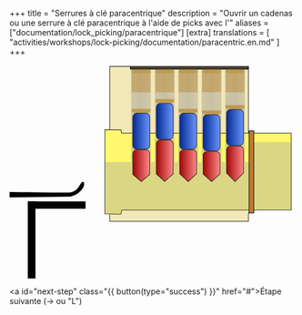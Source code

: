 +++
title = "Serrures à clé paracentrique"
description = "Ouvrir un cadenas ou une serrure à clé paracentrique à l'aide de picks avec l'"
aliases = ["documentation/lock_picking/paracentrique"]
[extra]
translations = [
    "activities/workshops/lock-picking/documentation/paracentric.en.md"
]
+++

<svg version="1.1" style="max-height:80vh;" viewBox="800 0 670 500" xmlns="http://www.w3.org/2000/svg">
  <defs>
    <linearGradient id="gutter">
      <stop stop-color="#999492" offset="0"/>
      <stop stop-color="#818181" stop-opacity=".96" offset=".5"/>
      <stop stop-color="#999492" stop-opacity=".92" offset="1"/>
    </linearGradient>
    <linearGradient id="active-pin">
      <stop stop-color="#a00000" offset="0"/>
      <stop stop-color="#ff8d8d" offset="1"/>
    </linearGradient>
    <linearGradient id="passive-pin">
      <stop stop-color="#002891" offset="0"/>
      <stop stop-color="#6e96ff" offset="1"/>
    </linearGradient>
    <linearGradient id="greyish-blue">
      <stop stop-color="#2f4366" offset="0"/>
      <stop stop-color="#9399c7" offset="1"/>
    </linearGradient>
    <linearGradient id="bluepin1" x1="1086.8" x2="1129.1" y1="155.77" y2="155.77" gradientUnits="userSpaceOnUse" href="#passive-pin"/>
    <linearGradient id="bluepin2" x1="1142.3" x2="1183.2" y1="132.91" y2="132.91" gradientUnits="userSpaceOnUse" href="#passive-pin"/>
    <linearGradient id="bluepin3" x1="1196.5" x2="1238.6" y1="155.71" y2="155.71" gradientUnits="userSpaceOnUse" href="#passive-pin"/>
    <linearGradient id="bluepin4" x1="1251.3" x2="1293.5" y1="159.53" y2="159.53" gradientUnits="userSpaceOnUse" href="#passive-pin"/>
    <linearGradient id="bluepin5" x1="1306.1" x2="1348.3" y1="147" y2="147" gradientUnits="userSpaceOnUse" href="#passive-pin"/>
    <linearGradient id="redpin1" x1="1086.8" x2="1129.1" y1="236.57" y2="236.57" gradientUnits="userSpaceOnUse" href="#active-pin"/>
    <linearGradient id="redpin2" x1="1141.7" x2="1183.9" y1="225.18" y2="225.18" gradientUnits="userSpaceOnUse" href="#active-pin"/>
    <linearGradient id="redpin3" x1="1196.5" x2="1238.7" y1="236.55" y2="236.55" gradientUnits="userSpaceOnUse" href="#active-pin"/>
    <linearGradient id="redpin4" x1="1251.3" x2="1293.5" y1="238.47" y2="238.47" gradientUnits="userSpaceOnUse" href="#active-pin"/>
    <linearGradient id="redpin5" x1="1306.1" x2="1348.3" y1="232.16" y2="232.16" gradientUnits="userSpaceOnUse" href="#active-pin"/>
    <linearGradient id="gutter1" x1="1084.3" x2="1130.8" y1="114.92" y2="114.92" gradientUnits="userSpaceOnUse" href="#gutter"/>
    <linearGradient id="gutter2" x1="1139.7" x2="1185.8" y1="114.92" y2="114.92" gradientUnits="userSpaceOnUse" href="#gutter"/>
    <linearGradient id="gutter3" x1="1194.5" x2="1240.7" y1="114.92" y2="114.92" gradientUnits="userSpaceOnUse" href="#gutter"/>
    <linearGradient id="gutter4" x1="1249.3" x2="1295.5" y1="114.92" y2="114.92" gradientUnits="userSpaceOnUse" href="#gutter"/>
    <linearGradient id="gutter5" x1="1304.1" x2="1350.2" y1="114.92" y2="114.92" gradientUnits="userSpaceOnUse" href="#gutter"/>
    <linearGradient id="pickhandle1" x1="18.041" x2="442.06" y1="201" y2="361" gradientUnits="userSpaceOnUse" href="#greyish-blue"/>
  </defs>
  <g id="outside-lock">
    <path d="m1034.3 4.468h48.192v6.083h276.11v148.45l21.338 17.699v148.45l-21.338 21.696v19.412h-324.3z" fill="#f3e8b8" stroke="#272727" stroke-width="1.3764"/>
    <path id="cylinder" d="m1022.9 152.14v196.89l37.685 0.57301c0.69853-3.2247 1.2647-6.4722 1.8857-9.7101h396.06v-179.76h-396.66c-0.43102-2.4728-0.82965-4.9425-1.2919-7.418z" fill="#fff76e" stroke="#272727" stroke-width="1.376"/>
    <g stroke-width="5.3344">
      <rect x="1304.1" y="11.759" width="46.148" height="216.23" fill="url(#gutter5)" opacity=".4"/>
      <rect x="1249.3" y="11.759" width="46.148" height="216.26" fill="url(#gutter4)" opacity=".4"/>
      <rect x="1194.5" y="11.759" width="46.148" height="216.29" fill="url(#gutter3)" opacity=".4"/>
      <rect x="1139.7" y="11.759" width="46.148" height="216.31" fill="url(#gutter2)" opacity=".4"/>
      <rect x="1084.3" y="11.759" width="46.148" height="216.34" fill="url(#gutter1)" opacity=".4"/>
      <path d="m1023.4 348.37 36.578 0.56748c0.69854-3.2247 1.2303-6.4479 1.8514-9.6858l395.95-0.0387v-158.12l-87.634 0.34397 0.5767 46.537-347.2 0.16802z" fill="#a2a2a2" opacity=".4"/>
    </g>
    <rect x="1082.5" y="4.468" width="276.11" height="6.0831" fill="#524736" stroke="#000" stroke-linecap="round" stroke-width="1.3764"/>
    <rect x="1360" y="154.96" width="11.137" height="191.98" fill="#bf7932" stroke="#000" stroke-linecap="round" stroke-width="1.376"/>
  </g>
  <g fill="none" stroke="#b77916">
    <path id="springbottom5" d="m1312.3 104.1 30.824-0.0319-32.503-0.38247 34.128-0.0267-35.424-0.38727 36.612-0.0213-37.569-0.39262 38.465-0.016-39.261-0.39795 40.032-0.011-40.614-0.40274 41.177-6e-3 -41.817-0.40808 42.338-1e-4 -42.858-0.41341 43.233 5e-3 -43.68-0.41821 43.972 0.011-44.238-0.42354 44.238 0.016-44.284-0.42888 44.284-0.016-44.284-0.3958 44.284-0.0534-44.284-0.36273 44.284-0.0837-44.284-0.32967 44.284-0.11686-44.284-0.29659 44.284-0.1499-44.284-0.26351 44.284-0.18244-44.284-0.23098 44.284-0.2155-44.284-0.19791 44.284-0.24858-44.284-0.16483 44.284-0.28165-44.284-0.13172 44.284-0.31472-44.284-0.0987 44.284-0.3478-44.284-0.0657 44.284-0.38087-44.284-0.0319" stroke-width=".16648px"/>
    <path id="spring5" d="m1349.2 20.613-44.207 0.74696 44.207 0.29678-44.207 0.73845 44.207 0.3053-44.207 0.72993 44.207 0.31381-44.207 0.72142 44.207 0.32232-44.207 0.71291 44.207 0.33084-44.207 0.70439 44.207 0.33935-44.207 0.69588 44.207 0.34786-44.207 0.68737 44.207 0.35637-44.207 0.67886 44.207 0.36489-44.207 0.67034 44.207 0.3734-44.207 0.66183 44.207 0.38191-44.207 0.65332 44.207 0.39043-44.207 0.6448 44.207 0.39894-44.207 0.63629 44.207 0.40745-44.207 0.62778 44.207 0.41596-44.207 0.61926 44.207 0.42448-44.207 0.61075 44.207 0.43299-44.207 0.60224 44.207 0.4415-44.207 0.59372 44.207 0.45002-44.207 0.58521 44.207 0.45853-44.207 0.5767 44.207 0.46704-44.207 0.56818 44.207 0.47556-44.207 0.55967 44.207 0.48407-44.207 0.55116 44.207 0.49258-44.207 0.54265 44.207 0.5011-44.207 0.53413 44.207 0.50961-44.207 0.52562 44.207 0.51812-44.207 0.51711 44.207 0.52664-44.207 0.50859 44.207 0.53515-44.207 0.50008 44.207 0.54366-44.207 0.49157 44.207 0.55218-44.207 0.48305 44.207 0.56069-44.207 0.47454 44.207 0.5692-44.207 0.46603 44.207 0.57771-44.207 0.45752 44.207 0.58623-44.207 0.449 44.207 0.59474-44.207 0.44049 44.207 0.60325-44.207 0.43198 44.207 0.61177-44.207 0.42346 44.207 0.62028-44.207 0.41495 44.207 0.62879-44.207 0.40644 44.207 0.63731-44.207 0.39792 44.207 0.64582-44.207 0.38941" stroke-width=".22372px"/>
    <path id="springtop5" d="m1312.3 11.322 30.824 0.03207-32.503 0.38247 34.128 0.0267-35.424 0.38727 36.612 0.02134-37.569 0.3926 38.465 0.01597-39.261 0.39794 40.032 0.01101-40.614 0.40274 41.177 0.0055-41.817 0.40807 42.338 1.1e-4 -42.858 0.41341 43.233-0.0055-43.68 0.41822 43.972-0.01101-44.238 0.42354 44.238-0.01597-44.284 0.42888 44.284 0.01597-44.284 0.39581 44.284 0.04804-44.284 0.36273 44.284 0.08369-44.284 0.32966 44.284 0.11686-44.284 0.29659 44.284 0.14989-44.284 0.26352 44.284 0.18243-44.284 0.23098 44.284 0.21551-44.284 0.1979 44.284 0.24858-44.284 0.16483 44.284 0.28166-44.284 0.13172 44.284 0.31472-44.284 0.09869 44.284 0.3478-44.284 0.06566 44.284 0.38087-44.284 0.03207" stroke-width=".16648px"/>
    <path id="springbottom4" d="m1257.5 116.63 30.824-0.0321-32.503-0.38246 34.128-0.0267-35.424-0.38727 36.612-0.0213-37.569-0.39261 38.465-0.016-39.261-0.39794 40.032-0.011-40.614-0.40274 41.177-6e-3 -41.817-0.40807 42.338-1.1e-4 -42.858-0.41341 43.233 6e-3 -43.68-0.41821 43.972 0.011-44.238-0.42355 44.238 0.016-44.284-0.42888 44.284-0.016-44.284-0.39581 44.284-0.0533-44.284-0.36275 44.284-0.0837-44.284-0.32967 44.284-0.11686-44.284-0.29659 44.284-0.14989-44.284-0.26352 44.284-0.18297-44.284-0.23098 44.284-0.2155-44.284-0.19791 44.284-0.24857-44.284-0.16485 44.284-0.28164-44.284-0.13173 44.284-0.31472-44.284-0.0987 44.284-0.3478-44.284-0.0656 44.284-0.38086-44.284-0.0321" stroke-width=".16648px"/>
    <path id="spring4" d="m1294.5 20.613-44.207 0.74696 44.207 0.28854-44.207 0.74692 44.207 0.28858-44.207 0.74687 44.207 0.28863-44.207 0.74683 44.207 0.28867-44.207 0.74678 44.207 0.28872-44.207 0.74674 44.207 0.28876-44.207 0.7467 44.207 0.2888-44.207 0.74665 44.207 0.28885-44.207 0.74661 44.207 0.28889-44.207 0.74656 44.207 0.28894-44.207 0.74652 44.207 0.28898-44.207 0.74648 44.207 0.28902-44.207 0.74643 44.207 0.28907-44.207 0.74639 44.207 0.28911-44.207 0.74634 44.207 0.28916-44.207 0.7463 44.207 0.2892-44.207 0.74626 44.207 0.28924-44.207 0.74621 44.207 0.28929-44.207 0.74617 44.207 0.28933-44.207 0.74612 44.207 0.28938-44.207 0.74608 44.207 0.28942-44.207 0.74604 44.207 0.28946-44.207 0.74599 44.207 0.28951-44.207 0.74595 44.207 0.28955-44.207 0.74591 44.207 0.2896-44.207 0.74586 44.207 0.28964-44.207 0.74582 44.207 0.28968-44.207 0.74577 44.207 0.28973-44.207 0.74573 44.207 0.28977-44.207 0.74569 44.207 0.28982-44.207 0.74564 44.207 0.28986-44.207 0.7456 44.207 0.2899-44.207 0.74555 44.207 0.28995-44.207 0.74551 44.207 0.28999-44.207 0.74547 44.207 0.29004-44.207 0.74542 44.207 0.29008-44.207 0.74538 44.207 0.29012-44.207 0.74534 44.207 0.29017-44.207 0.74529 44.207 0.29021-44.207 0.74525 44.207 0.29026-44.207 0.74521 44.207 0.29029-44.207 0.74516 44.207 0.29034-44.207 0.74512" stroke-width=".22372px"/>
    <path id="springtop4" d="m1257.5 11.322 30.824 0.03207-32.503 0.38247 34.128 0.0267-35.424 0.38727 36.612 0.02134-37.569 0.3926 38.465 0.01597-39.261 0.39794 40.032 0.01101-40.614 0.40274 41.177 0.0055-41.817 0.40807 42.338 1.1e-4 -42.858 0.41341 43.233-0.0055-43.68 0.41822 43.972-0.01101-44.238 0.42354 44.238-0.01597-44.284 0.42888 44.284 0.01597-44.284 0.39581 44.284 0.04804-44.284 0.36273 44.284 0.08369-44.284 0.32966 44.284 0.11686-44.284 0.29659 44.284 0.14989-44.284 0.26352 44.284 0.18243-44.284 0.23098 44.284 0.21551-44.284 0.1979 44.284 0.24858-44.284 0.16483 44.284 0.28166-44.284 0.13172 44.284 0.31472-44.284 0.09869 44.284 0.3478-44.284 0.06566 44.284 0.38087-44.284 0.03207" stroke-width=".16648px"/>
    <path id="springbottom3" d="m1202.6 112.84 30.824-0.0319-32.503-0.38195 34.128-0.0267-35.424-0.38728 36.612-0.0213-37.569-0.3926 38.465-0.016-39.261-0.39794 40.032-0.011-40.614-0.40275 41.177-5e-3 -41.817-0.40807 42.338-1.1e-4 -42.858-0.41342 43.233 6e-3 -43.68-0.4182 43.972 0.011-44.238-0.42356 44.238 0.016-44.284-0.42888 44.284-0.016-44.284-0.39581 44.284-0.0533-44.284-0.36273 44.284-0.0837-44.284-0.32966 44.284-0.11686-44.284-0.29658 44.284-0.14991-44.284-0.2635 44.284-0.18297-44.284-0.23098 44.284-0.21551-44.284-0.1979 44.284-0.24859-44.284-0.16483 44.284-0.28166-44.284-0.13172 44.284-0.31474-44.284-0.0987 44.284-0.34779-44.284-0.0657 44.284-0.38087-44.284-0.0321" stroke-width=".16648px"/>
    <path id="spring3" d="m1239.7 20.613-44.207 0.74696 44.207 0.29686-44.207 0.73845 44.207 0.30537-44.207 0.72993 44.207 0.31388-44.207 0.72142 44.207 0.3224-44.207 0.71291 44.207 0.33091-44.207 0.70439 44.207 0.33942-44.207 0.69588 44.207 0.34794-44.207 0.68737 44.207 0.35645-44.207 0.67886 44.207 0.36496-44.207 0.67034 44.207 0.37348-44.207 0.66183 44.207 0.38199-44.207 0.65332 44.207 0.3905-44.207 0.6448 44.207 0.39902-44.207 0.63629 44.207 0.40753-44.207 0.62778 44.207 0.41604-44.207 0.61926 44.207 0.42456-44.207 0.61075 44.207 0.43307-44.207 0.60224 44.207 0.44158-44.207 0.59372 44.207 0.45009-44.207 0.58521 44.207 0.45861-44.207 0.5767 44.207 0.46712-44.207 0.56818 44.207 0.47563-44.207 0.55967 44.207 0.48415-44.207 0.55116 44.207 0.49266-44.207 0.54265 44.207 0.50117-44.207 0.53413 44.207 0.50969-44.207 0.52562 44.207 0.5182-44.207 0.51711 44.207 0.52671-44.207 0.50859 44.207 0.53522-44.207 0.50008 44.207 0.54374-44.207 0.49157 44.207 0.55225-44.207 0.48305 44.207 0.56076-44.207 0.47454 44.207 0.56928-44.207 0.46603 44.207 0.57779-44.207 0.45752 44.207 0.5863-44.207 0.449 44.207 0.59482-44.207 0.44049 44.207 0.60333-44.207 0.43198 44.207 0.61184-44.207 0.42346 44.207 0.62036-44.207 0.41495 44.207 0.62887-44.207 0.40644 44.207 0.63738-44.207 0.39792 44.207 0.6459-44.207 0.38941" stroke-width=".22372px"/>
    <path id="springtop3" d="m1202.6 11.322 30.824 0.03207-32.503 0.38247 34.128 0.0267-35.424 0.38727 36.612 0.02134-37.569 0.3926 38.465 0.01597-39.261 0.39794 40.032 0.01101-40.614 0.40274 41.177 0.0055-41.817 0.40807 42.338 1.1e-4 -42.858 0.41341 43.233-0.0055-43.68 0.41822 43.972-0.01101-44.238 0.42354 44.238-0.01597-44.284 0.42888 44.284 0.01597-44.284 0.39581 44.284 0.04804-44.284 0.36273 44.284 0.08369-44.284 0.32966 44.284 0.11686-44.284 0.29659 44.284 0.14989-44.284 0.26352 44.284 0.18243-44.284 0.23098 44.284 0.21551-44.284 0.1979 44.284 0.24858-44.284 0.16483 44.284 0.28166-44.284 0.13172 44.284 0.31472-44.284 0.09869 44.284 0.3478-44.284 0.06566 44.284 0.38087-44.284 0.03207" stroke-width=".16648px"/>
    <path id="springbottom2" d="m1147.9 90.013 30.824-0.0321-32.503-0.38247 34.128-0.0267-35.424-0.38727 36.612-0.0213-37.569-0.3926 38.465-0.016-39.261-0.39794 40.032-0.011-40.614-0.40274 41.177-5e-3 -41.817-0.40807 42.338-1.1e-4 -42.858-0.41341 43.233 5e-3 -43.68-0.41822 43.972 0.011-44.237-0.42354 44.237 0.016-44.284-0.42888 44.284-0.016-44.284-0.39581 44.284-0.0534-44.284-0.36275 44.284-0.0837-44.284-0.32967 44.284-0.11686-44.284-0.29659 44.284-0.14989-44.284-0.26352 44.284-0.18297-44.284-0.23097 44.284-0.21551-44.284-0.1979 44.284-0.24858-44.284-0.16483 44.284-0.28166-44.284-0.13172 44.284-0.31474-44.284-0.0987 44.284-0.34781-44.284-0.0657 44.284-0.38087-44.284-0.0321" stroke-width=".16648px"/>
    <path id="spring2" d="m1184.9 20.613-44.207 0.74696 44.207 0.29798-44.207 0.73845 44.207 0.3065-44.207 0.72993 44.207 0.31501-44.207 0.72142 44.207 0.32352-44.207 0.71291 44.207 0.33204-44.207 0.70439 44.207 0.34055-44.207 0.69588 44.207 0.34906-44.207 0.68737 44.207 0.35758-44.207 0.67886 44.207 0.36609-44.207 0.67034 44.207 0.3746-44.207 0.66183 44.207 0.38312-44.207 0.65332 44.207 0.39163-44.207 0.6448 44.207 0.40014-44.207 0.63629 44.207 0.40866-44.207 0.62778 44.207 0.41717-44.207 0.61926 44.207 0.42568-44.207 0.61075 44.207 0.43419-44.207 0.60224 44.207 0.44271-44.207 0.59372 44.207 0.45122-44.207 0.58521 44.207 0.45973-44.207 0.5767 44.207 0.46825-44.207 0.56818 44.207 0.47676-44.207 0.55967 44.207 0.48527-44.207 0.55116 44.207 0.49379-44.207 0.54265 44.207 0.5023-44.207 0.53413 44.207 0.51081-44.207 0.52562 44.207 0.51933-44.207 0.51711 44.207 0.52784-44.207 0.50859 44.207 0.53635-44.207 0.50008 44.207 0.54486-44.207 0.49157 44.207 0.55338-44.207 0.48305 44.207 0.56189-44.207 0.47454 44.207 0.5704-44.207 0.46603 44.207 0.57892-44.207 0.45751 44.207 0.58743-44.207 0.449 44.207 0.59594-44.207 0.44049 44.207 0.60446-44.207 0.43198 44.207 0.61297-44.207 0.42346 44.207 0.62148-44.207 0.41495 44.207 0.63-44.207 0.40644 44.207 0.63851-44.207 0.39792 44.207 0.64702-44.207 0.38941" stroke-width=".22372px"/>
    <path id="springtop2" d="m1147.9 11.322 30.824 0.03207-32.503 0.38247 34.128 0.0267-35.424 0.38727 36.612 0.02134-37.569 0.3926 38.465 0.01597-39.261 0.39794 40.032 0.01101-40.614 0.40274 41.177 0.0055-41.817 0.40807 42.338 1.1e-4 -42.858 0.41341 43.233-0.0055-43.68 0.41822 43.972-0.01101-44.237 0.42354 44.237-0.01597-44.284 0.42888 44.284 0.01597-44.284 0.39581 44.284 0.04804-44.284 0.36273 44.284 0.08369-44.284 0.32966 44.284 0.11686-44.284 0.29659 44.284 0.14989-44.284 0.26352 44.284 0.18243-44.284 0.23098 44.284 0.21551-44.284 0.1979 44.284 0.24858-44.284 0.16483 44.284 0.28166-44.284 0.13172 44.284 0.31472-44.284 0.09869 44.284 0.3478-44.284 0.06566 44.284 0.38087-44.284 0.03207" stroke-width=".16648px"/>
    <path id="springbottom1" d="m1092.5 112.88 30.824-0.0319-32.503-0.38193 34.128-0.0267-35.424-0.38727 36.612-0.0213-37.569-0.39262 38.465-0.016-39.261-0.39795 40.032-0.011-40.614-0.40275 41.177-6e-3 -41.817-0.40809 42.338-9e-5 -42.858-0.41342 43.233 6e-3 -43.68-0.41822 43.972 0.011-44.237-0.42355 44.237 0.016-44.284-0.42888 44.284-0.016-44.284-0.39581 44.284-0.0534-44.284-0.36274 44.284-0.0838-44.284-0.32966 44.284-0.11686-44.284-0.29659 44.284-0.14989-44.284-0.26406 44.284-0.18243-44.284-0.23098 44.284-0.21551-44.284-0.1979 44.284-0.24859-44.284-0.16483 44.284-0.28164-44.284-0.13173 44.284-0.31472-44.284-0.0987 44.284-0.3478-44.284-0.0657 44.284-0.38087-44.284-0.0319" stroke-width=".16648px"/>
    <path id="spring1" d="m1129.5 20.613-44.207 0.74696 44.207 0.29671-44.207 0.73845 44.207 0.30522-44.207 0.72993 44.207 0.31373-44.207 0.72142 44.207 0.32225-44.207 0.71291 44.207 0.33076-44.207 0.70439 44.207 0.33927-44.207 0.69588 44.207 0.34779-44.207 0.68737 44.207 0.3563-44.207 0.67886 44.207 0.36481-44.207 0.67034 44.207 0.37333-44.207 0.66183 44.207 0.38184-44.207 0.65332 44.207 0.39035-44.207 0.6448 44.207 0.39886-44.207 0.63629 44.207 0.40738-44.207 0.62778 44.207 0.41589-44.207 0.61926 44.207 0.4244-44.207 0.61075 44.207 0.43292-44.207 0.60224 44.207 0.44143-44.207 0.59372 44.207 0.44994-44.207 0.58521 44.207 0.45846-44.207 0.5767 44.207 0.46697-44.207 0.56818 44.207 0.47548-44.207 0.55967 44.207 0.484-44.207 0.55116 44.207 0.49251-44.207 0.54264 44.207 0.50102-44.207 0.53413 44.207 0.50953-44.207 0.52562 44.207 0.51805-44.207 0.51711 44.207 0.52656-44.207 0.50859 44.207 0.53507-44.207 0.50008 44.207 0.54359-44.207 0.49157 44.207 0.5521-44.207 0.48305 44.207 0.56061-44.207 0.47454 44.207 0.56913-44.207 0.46603 44.207 0.57764-44.207 0.45752 44.207 0.58615-44.207 0.449 44.207 0.59467-44.207 0.44049 44.207 0.60318-44.207 0.43198 44.207 0.61169-44.207 0.42346 44.207 0.6202-44.207 0.41495 44.207 0.62872-44.207 0.40644 44.207 0.63723-44.207 0.39792 44.207 0.64574-44.207 0.38941" stroke-width=".22372px"/>
    <path id="springtop1" d="m1092.5 11.322 30.824 0.03207-32.503 0.38247 34.128 0.0267-35.424 0.38727 36.612 0.02134-37.569 0.3926 38.465 0.01597-39.261 0.39794 40.032 0.01101-40.614 0.40274 41.177 0.0055-41.817 0.40807 42.338 1.1e-4 -42.858 0.41341 43.233-0.0055-43.68 0.41822 43.972-0.01101-44.237 0.42354 44.237-0.01597-44.284 0.42888 44.284 0.01597-44.284 0.39581 44.284 0.04804-44.284 0.36273 44.284 0.08369-44.284 0.32966 44.284 0.11686-44.284 0.29659 44.284 0.14989-44.284 0.26352 44.284 0.18243-44.284 0.23098 44.284 0.21551-44.284 0.1979 44.284 0.24858-44.284 0.16483 44.284 0.28166-44.284 0.13172 44.284 0.31472-44.284 0.09869 44.284 0.3478-44.284 0.06566 44.284 0.38087-44.284 0.03207" stroke-width=".16648px"/>
  </g>
  <path id="active5" d="m1316.7 190.37h20.983c5.14 0 9.278 4.138 9.278 9.278v53.973l-19.769 19.775-19.769-19.775v-53.973c0-5.14 4.138-9.278 9.2781-9.278z" fill="url(#redpin5)" stroke="#272727" stroke-width="1.3764"/>
  <ellipse cx="1327.2" cy="197.09" rx="18.388" ry=".0053344" opacity="0" stroke-width="5.3344"/>
  <rect id="passive5" x="1307.4" y="104.89" width="39.522" height="84.221" ry="9.5041" fill="url(#bluepin5)" stroke="#272727" stroke-width="1.3928"/>
  <path id="active4" d="m1261.9 202.99h20.983c5.14 0 9.278 4.138 9.278 9.278v43.677l-19.769 17.554-19.769-17.554v-43.677c0-5.14 4.138-9.278 9.278-9.278z" fill="url(#redpin4)" stroke="#272727" stroke-width="1.3764"/>
  <ellipse cx="1272.4" cy="209.71" rx="18.388" ry=".0053344" opacity="0" stroke-width="5.3344"/>
  <rect id="passive4" x="1252.6" y="117.42" width="39.522" height="84.221" ry="9.5041" fill="url(#bluepin4)" stroke="#272727" stroke-width="1.3928"/>
  <path id="active3" d="m1207.1 199.15h20.983c5.14 0 9.278 4.138 9.278 9.278v46.743l-19.769 18.323-19.769-18.323v-46.743c0-5.14 4.138-9.278 9.278-9.278z" fill="url(#redpin3)" stroke="#272727" stroke-width="1.3764"/>
  <ellipse cx="1217.6" cy="206.11" rx="18.388" ry=".0053344" opacity="0" stroke-width="5.3344"/>
  <rect id="passive3" x="1197.8" y="113.59" width="39.522" height="84.221" ry="9.5041" fill="url(#bluepin3)" stroke="#272727" stroke-width="1.3928"/>
  <path id="active2" d="m1152.3 176.4h20.983c5.14 0 9.278 4.138 9.278 9.278v69.779l-19.769 17.697-19.769-17.697v-69.779c0-5.14 4.138-9.278 9.278-9.278z" fill="url(#redpin2)" stroke="#272727" stroke-width="1.3764"/>
  <ellipse cx="1162.7" cy="182.88" rx="18.388" ry=".0053344" opacity="0" stroke-width="5.3344"/>
  <rect id="passive2" x="1143" y="90.793" width="39.522" height="84.221" ry="9.5041" fill="url(#bluepin2)" stroke="#272727" stroke-width="1.3928"/>
  <path id="active1" d="m1097.5 199.19h20.983c5.14 0 9.278 4.138 9.278 9.278v48.32l-19.769 16.747-19.769-16.747v-48.32c0-5.14 4.138-9.278 9.278-9.278z" fill="url(#redpin1)" stroke="#272727" stroke-width="1.3764"/>
  <ellipse cx="1108" cy="206.19" rx="18.388" ry=".0053344" opacity="0" stroke-width="5.3344"/>
  <rect id="passive1" x="1088.2" y="113.67" width="39.522" height="84.221" ry="9.5041" fill="url(#bluepin1)" stroke="#272727" stroke-width="1.3928"/>
  <g id="hook-pick">
    <path id="hook-pick-head" d="m896 299-251.58-3v16.175l291-3.3154c29.769-0.39231 45.6-30.14 36.696-35.14-8.9051 0-8.179 25.706-36.696 25.391z" fill="#010000" stroke-width="3.8755"/>
    <rect id="hook-pick-handle" x="5" y="285.5" width="641" height="35.241" ry="20" fill="url(#pickhandle1)" stroke="#272727" stroke-width="1.9377"/>
  </g>
  <g id="torsion-wrench" fill="#010000" stroke-width="3.8755">
    <rect id="torsion-wrench-head" x="842.6" y="319.77" width="135.02" height="17.133"/>
    <rect id="torsion-wrench-handle" x="842.6" y="319.77" width="17.937" height="425.13"/>
  </g>
  <g id="bind">
    <path d="m36 0c-3.5872 2.4233-8.1846 4.2187-10.678 0.29368-3.0267 4.12-8.4096 3.9462-11.303-0.10834-2.8122 5.809-7.6515 3.23-10.672 0.78977-0.35491 6.8413-0.38806 7.997-3.4121 10.646 3.6184 1.4949 3.6985 2.9251 4.5211 9.0196 3.6365-2.8671 7.4665-3.4645 10.105 1.4294 2.8023-2.9643 7.2674-3.3137 10.78 0.0791 2.9232-3.7354 7.7516-3.1176 10.542-0.12794 0.81089-6.1728 0.81032-8.0773 3.5175-11.18-3.8329-1.7359-2.9057-4.7503-3.4007-10.84zm-1.6671 3.6514c0.45493 3.031 1.6001 6.128 2.9676 7.5497-1.2949 1.1224-2.2055 4.8066-2.6777 6.8409-2.8704-2.3293-7.1531-1.6476-9.5628 1.2621-2.7883-3.1779-6.626-3.5681-9.7606-0.52336-2.7941-3.1961-7.0077-3.1062-9.8153-1.8601-0.62103-2.177-1.0541-3.9407-2.8662-5.7196 1.2819-0.92606 2.1202-4.2884 2.116-6.2768 2.6181 2.0122 7.8207 1.7983 9.9152-1.837 2.7848 3.7218 8.0646 2.5956 9.889 0.0826 2.6199 2.5488 7.2602 2.3183 9.7947 0.48142z" color="#000000" color-rendering="auto" dominant-baseline="auto" fill="#f59700" image-rendering="auto" shape-rendering="auto" solid-color="#000000" stroke="#000" stroke-linecap="round" stroke-width=".45256" style="font-feature-settings:normal;font-variant-alternates:normal;font-variant-caps:normal;font-variant-ligatures:normal;font-variant-numeric:normal;font-variant-position:normal;isolation:auto;mix-blend-mode:normal;shape-padding:0;text-decoration-color:#000000;text-decoration-line:none;text-decoration-style:solid;text-indent:0;text-orientation:mixed;text-transform:none;white-space:normal"/>
    <text x="983.10211" y="184.06306" fill="#ffa411" font-family="sans-serif" font-size="6px" letter-spacing="0px" stroke="#000000" stroke-width=".3" text-align="center" text-anchor="middle" word-spacing="0px" style="line-height:1.25" xml:space="preserve"><tspan x="20" y="12.5" fill="#ffa411" font-family="sans-serif" font-size="6px" font-weight="bold" stroke="#000000" stroke-width=".3">Accroche</tspan></text>
  </g>
</svg>

<a id="next-step" class="{{ button(type="success") }}" href="#">Étape suivante (→ ou "L")</a>

<script>
(() => {

    const animationStyle = document.createElement('style');
    document.head.appendChild(animationStyle);

    let addKeyFrames, removeKeyFrames;

    if (CSS && CSS.supports && CSS.supports('animation: name')){
      addKeyFrames = (name, frames) => {
        const pos = animationStyle.sheet.length;
        animationStyle.sheet.insertRule(
          "@keyframes " + name + "{" + frames + "}", pos);
      };
    } else {
      addKeyFrames = (name, frames) => {
        const str = name + "{" + frames + "}";
        const pos = animationStyle.sheet.length;
        animationStyle.sheet.insertRule("@-webkit-keyframes " + str, pos);
        animationStyle.sheet.insertRule("@keyframes " + str, pos+1);
      };
    }

    if (animationStyle.sheet.cssRules) {
      removeKeyFrames = (name) => {
        for (let i=0; i<animationStyle.sheet.cssRules.length; i++) {
          if (animationStyle.sheet.cssRules[i].type = CSSRule.KEYFRAMES_RULE &&
              animationStyle.sheet.cssRules[i].name === name) {
            animationStyle.sheet.deleteRule(i);
          }
        }
      };
    }

  addKeyFrames(
    'insertWrench',
    '0%{ transform: translateX(0) }' + 
    '100%{ transform: translateX(158px) }'
  );
  addKeyFrames(
    'turnWrench',
    '0%{ transform: translateX(0) skew(0deg, 0deg) }' + 
    '100%{ transform: translateX(-60px) skew(10deg, 0deg) }'
  );
  addKeyFrames(
    'turnWrenchMore',
    '0%{ transform: translateX(-60px) skew(10deg, 0deg) }' +
    '100%{ transform: translateX(-90px) skew(15deg, 0deg) }'
  );
  addKeyFrames(
    'smallLift',
    '0%{ transform: translateY(0) }' +
    '50%{ transform: translateY(-10px) }' +
    '100%{ transform: translateY(0) }'
  );
  addKeyFrames(
    'sideEffectLiftPinFourOnPinThree',
    '0%{ transform: translateY(0) }' +
    '50%{ transform: translateY(-13px) }' +
    '100%{ transform: translateY(0) }'
  );
  addKeyFrames(
    'sideEffectLiftPinFourOnPinTwo',
    '0%{ transform: translateY(0) }' +
    '50%{ transform: translateY(-5px) }' +
    '100%{ transform: translateY(0) }'
  );
  addKeyFrames(
    'sideEffectLiftPinThreeOnPinTwo',
    '0%{ transform: translateY(0) }' +
    '50%{ transform: translateY(-9px) }' +
    '100%{ transform: translateY(0) }'
  );
  addKeyFrames(
    'turnHookPick',
    '0%{ transform: translateX(191px) skew(0deg, 0deg) }' + 
    '100%{ transform: translateX(' + (191 - 30) + 'px) skew(7deg, 0deg) }'
  );
  addKeyFrames(
    'turnPin',
    '0%{ transform: translateX(0) skew(0deg, 0deg) }' + 
    '100%{ transform: translateX(-30px) skew(7deg, 0deg) }'
  );

  const pickLocations = [
    {name: 'Out', x: 952},
    {name: 'PinOne', x: 1088, height: 39},
    {name: 'PinTwo', x: 1143, height: 16},
    {name: 'PinThree', x: 1198, height: 39},
    {name: 'PinFour', x: 1253, height: 43},
    {name: 'PinFive', x: 1308, height: 30}
  ];
  pickLocations.forEach((from) => {
    pickLocations.forEach((to) => {
      if (from.name !== to.name) {
        addKeyFrames(
          'moveFrom' + from.name + 'To' + to.name,
          '0%{ transform: translate(' + (from.x - 952) + 'px, 0) }' +
          '100%{ transform: translate(' + (to.x - 952) + 'px, 0) }'
        );
        const from_x = from.name === 'Out' ? 0 : from.x;
        const to_x = to.name === 'Out' ? 0 : to.x;
        addKeyFrames(
          'moveBindFrom' + from.name + 'To' + to.name,
          '0%{ transform: translate(' + from_x + 'px, 148px); opacity: 1 }' +
          '50%{ transform: translate(' + from_x + 'px, 148px); opacity: 1 }' +
          '75%{ transform: translate(' + from_x + 'px, 148px); opacity: 0 }' +
          '76%{ transform: translate(' + to_x + 'px, 148px); opacity: 0 }' +
          '100%{ transform: translate(' + to_x + 'px, 148px); opacity: 1 }'
        );
      }
    });
    if (from.name !== 'Out') {
      addKeyFrames(
        'tryToPush' + from.name,
        '0%{ transform: translate(' + (from.x - 952) + 'px, 0) }' +
        '50%{ transform: translate(' + (from.x - 952) + 'px, -10px) }' +
        '100%{ transform: translate(' + (from.x - 952) + 'px, 0) }'
      );
      addKeyFrames(
        'bigPush' + from.name,
        '0%{ transform: translate(' + (from.x - 952) + 'px, 0) rotate(0deg) }' +
        '100%{ transform: translate(' + (from.x - 952 - 34) + 'px, ' + (-from.height + 150) + 'px) rotate(-9deg) }'
      );
      addKeyFrames(
        'bigRelease' + from.name,
        '0%{ transform: translate(' + (from.x - 952 - 34) + 'px, ' + (-from.height + 150) + 'px) rotate(-9deg) }' +
        '100%{ transform: translate(' + (from.x - 952) + 'px, 0) rotate(0deg) }'
      );
      addKeyFrames(
        'bigLift' + from.name,
        '0%{ transform: translate(0, 0) }' +
        '100%{ transform: translate(0, ' + (-from.height) + 'px) }'
      );
      addKeyFrames(
        'bigDrop' + from.name,
        '0%{ transform: translate(0, ' + (-from.height) + 'px) }' +
        '100%{ transform: translate(0, 0) }'
      );
    }
  });

  const springs = [
    {name: 'SpringOne', big: [1.88, -9.5], small: [1.65, -8]},
    {name: 'SpringTwo', big: [1.36, -5.5], small: [1.15, -2.7], tiny: [1.26, -4.1]},
    {name: 'SpringThree', big: [1.88, -9.5], small: [1.65, -8], tiny: [1.58, -7.5]},
    {name: 'SpringFour', big: [1.97, -10.2]},
    {name: 'SpringFive', big: [1.7, -8.8], small: [1.48, -6.5]}
  ];
  springs.forEach((spring) => {
    addKeyFrames(
      'bigLift' + spring.name,
      '0%{ transform: scale(1, ' + spring.big[0] + ') translateY(' + spring.big[1] + 'px) }' +
      '100%{ transform: scale(1, 1) translateY(0) }'
    );
    addKeyFrames(
      'bigDrop' + spring.name,
      '0%{ transform: scale(1, 1) translateY(0) }' +
      '100%{ transform: scale(1, ' + spring.big[0] + ') translateY(' + spring.big[1] + 'px) }'
    );
    ['small', 'tiny'].forEach((scale) => {
      if (spring[scale] !== undefined) {
        addKeyFrames(
          '' + scale + 'Lift' + spring.name,
          '0%{ transform: scale(1, ' + spring.big[0] + ') translateY(' + spring.big[1] + 'px) }' +
          '50%{ transform: scale(1, ' + spring[scale][0] + ') translateY(' + spring[scale][1] + 'px) }' +
          '100%{ transform: scale(1, ' + spring.big[0] + ') translateY(' + spring.big[1] + 'px) }'
        );
      }
    });
  });

/*
  removeKeyFrames('XXXXX');
*/

  let step = 0;

  const animateStep = () => {
    switch (step) {

      case 1:
        document.getElementById('torsion-wrench').style.animation = 'insertWrench 2s ease-out forwards';
        document.getElementById('torsion-wrench-handle').style.animation = 'turnWrench 2s ease-in-out 2s forwards';
        document.getElementById('bind').style.animation = 'moveBindFromOutToPinFour 3s ease-out forwards';
        break;

      case 2:
        document.getElementById('hook-pick').style.animation = 'moveFromOutToPinOne 3s forwards, tryToPushPinOne 1s 3s 2 forwards';
        document.getElementById('springbottom1').style.animation = 'smallLift 1s 3s 2 forwards';
        document.getElementById('passive1').style.animation = 'smallLift 1s 3s 2 forwards';
        document.getElementById('active1').style.animation = 'smallLift 1s 3s 2 forwards';
        document.getElementById('spring1').style.animation = 'smallLiftSpringOne 1s 3s 2 forwards';
        break;

      case 3:
        document.getElementById('spring1').style.animation = undefined;
        document.getElementById('active1').style.animation = undefined;
        document.getElementById('passive1').style.animation = undefined;
        document.getElementById('springbottom1').style.animation = undefined;
        document.getElementById('hook-pick').style.animation = 'moveFromPinOneToPinTwo 1s forwards, tryToPushPinTwo 1s 1s 2 forwards';
        document.getElementById('springbottom2').style.animation = 'smallLift 1s 1s 2 forwards';
        document.getElementById('passive2').style.animation = 'smallLift 1s 1s 2 forwards';
        document.getElementById('active2').style.animation = 'smallLift 1s 1s 2 forwards';
        document.getElementById('spring2').style.animation = 'smallLiftSpringTwo 1s 1s 2 forwards';
        break;

      case 4:
        document.getElementById('spring2').style.animation = undefined;
        document.getElementById('active2').style.animation = undefined;
        document.getElementById('passive2').style.animation = undefined;
        document.getElementById('springbottom2').style.animation = undefined;
        document.getElementById('hook-pick').style.animation = 'moveFromPinTwoToPinThree 1s forwards, tryToPushPinThree 1s 1s 2 forwards';
        document.getElementById('springbottom3').style.animation = 'smallLift 1s 1s 2 forwards';
        document.getElementById('passive3').style.animation = 'smallLift 1s 1s 2 forwards';
        document.getElementById('active3').style.animation = 'smallLift 1s 1s 2 forwards';
        document.getElementById('spring3').style.animation = 'smallLiftSpringThree 1s 1s 2 forwards';
        break;

      case 5:
        document.getElementById('spring3').style.animation = undefined;
        document.getElementById('active3').style.animation = undefined;
        document.getElementById('passive3').style.animation = undefined;
        document.getElementById('springbottom3').style.animation = undefined;
        document.getElementById('hook-pick').style.animation = 'moveFromPinThreeToPinFour 1s forwards, bigPushPinFour 3s 1s forwards, bigReleasePinFour 3s 4s forwards';
        document.getElementById('spring4').style.animation = 'bigLiftSpringFour 3s 1s forwards';
        document.getElementById('springbottom4').style.animation = 'bigLiftPinFour 3s 1s forwards';
        document.getElementById('passive4').style.animation = 'bigLiftPinFour 3s 1s forwards';
        document.getElementById('active4').style.animation = 'bigLiftPinFour 3s 1s forwards, bigDropPinFour 3s 4s forwards';
        document.getElementById('bind').style.animation = 'moveBindFromPinFourToPinThree 5s forwards';
        document.getElementById('springbottom3').style.animation = 'sideEffectLiftPinFourOnPinThree 3s 2.2s forwards';
        document.getElementById('passive3').style.animation = 'sideEffectLiftPinFourOnPinThree 3s 2.2s forwards';
        document.getElementById('active3').style.animation = 'sideEffectLiftPinFourOnPinThree 3s 2.2s forwards';
        document.getElementById('spring3').style.animation = 'tinyLiftSpringThree 3s 2.2s forwards';
        document.getElementById('springbottom2').style.animation = 'sideEffectLiftPinFourOnPinTwo 3s 2.2s forwards';
        document.getElementById('passive2').style.animation = 'sideEffectLiftPinFourOnPinTwo 3s 2.2s forwards';
        document.getElementById('active2').style.animation = 'sideEffectLiftPinFourOnPinTwo 3s 2.2s forwards';
        document.getElementById('spring2').style.animation = 'tinyLiftSpringTwo 3s 2.2s forwards';
        break;

      case 6:
        document.getElementById('spring2').style.animation = undefined;
        document.getElementById('active2').style.animation = undefined;
        document.getElementById('passive2').style.animation = undefined;
        document.getElementById('springbottom2').style.animation = undefined;
        document.getElementById('spring3').style.animation = undefined;
        document.getElementById('active3').style.animation = undefined;
        document.getElementById('passive3').style.animation = undefined;
        document.getElementById('springbottom3').style.animation = undefined;
        document.getElementById('active4').style.animation = undefined;
        document.getElementById('hook-pick').style.animation = 'moveFromPinFourToPinFive 1s forwards, tryToPushPinFive 1s 1s 2 forwards';
        document.getElementById('springbottom5').style.animation = 'smallLift 1s 1s 2 forwards';
        document.getElementById('passive5').style.animation = 'smallLift 1s 1s 2 forwards';
        document.getElementById('active5').style.animation = 'smallLift 1s 1s 2 forwards';
        document.getElementById('spring5').style.animation = 'smallLiftSpringFive 1s 1s 2 forwards';
        break;

      case 7:
        document.getElementById('spring5').style.animation = undefined;
        document.getElementById('active5').style.animation = undefined;
        document.getElementById('passive5').style.animation = undefined;
        document.getElementById('springbottom5').style.animation = undefined;
        document.getElementById('hook-pick').style.animation = 'moveFromPinFiveToPinThree 1s forwards, bigPushPinThree 3s 1s forwards, bigReleasePinThree 3s 4s forwards';
        document.getElementById('spring3').style.animation = 'bigLiftSpringThree 3s 1s forwards';
        document.getElementById('springbottom3').style.animation = 'bigLiftPinThree 3s 1s forwards';
        document.getElementById('passive3').style.animation = 'bigLiftPinThree 3s 1s forwards';
        document.getElementById('active3').style.animation = 'bigLiftPinThree 3s 1s forwards, bigDropPinThree 4s 4s forwards';
        document.getElementById('bind').style.animation = 'moveBindFromPinThreeToPinFive 5s forwards';
        document.getElementById('springbottom2').style.animation = 'sideEffectLiftPinThreeOnPinTwo 3s 2.2s forwards';
        document.getElementById('passive2').style.animation = 'sideEffectLiftPinThreeOnPinTwo 3s 2.2s forwards';
        document.getElementById('active2').style.animation = 'sideEffectLiftPinThreeOnPinTwo 3s 2.2s forwards';
        break;

      case 8:
        document.getElementById('active2').style.animation = undefined;
        document.getElementById('passive2').style.animation = undefined;
        document.getElementById('springbottom2').style.animation = undefined;
        document.getElementById('active3').style.animation = undefined;
        document.getElementById('hook-pick').style.animation = 'moveFromPinThreeToPinTwo 1s forwards, tryToPushPinTwo 1s 1s 1 forwards';
        document.getElementById('springbottom2').style.animation = 'smallLift 1s 1s 1 forwards';
        document.getElementById('passive2').style.animation = 'smallLift 1s 1s 1 forwards';
        document.getElementById('active2').style.animation = 'smallLift 1s 1s 1 forwards';
        document.getElementById('spring2').style.animation = 'smallLiftSpringTwo 1s 1s 1 forwards';
        break;

      case 9:
        document.getElementById('active2').style.animation = undefined;
        document.getElementById('passive2').style.animation = undefined;
        document.getElementById('springbottom2').style.animation = undefined;
        document.getElementById('hook-pick').style.animation = 'moveFromPinTwoToPinOne 1s forwards, tryToPushPinOne 1s 1s 2 forwards';
        document.getElementById('springbottom1').style.animation = 'smallLift 1s 1s 2 forwards';
        document.getElementById('passive1').style.animation = 'smallLift 1s 1s 2 forwards';
        document.getElementById('active1').style.animation = 'smallLift 1s 1s 2 forwards';
        document.getElementById('spring1').style.animation = 'smallLiftSpringOne 1s 1s 2 forwards';
        break;

      case 10:
        document.getElementById('spring1').style.animation = undefined;
        document.getElementById('active1').style.animation = undefined;
        document.getElementById('passive1').style.animation = undefined;
        document.getElementById('springbottom1').style.animation = undefined;
        document.getElementById('hook-pick').style.animation = 'moveFromPinOneToPinFour 1s forwards, tryToPushPinFour 1s 1s forwards';
        document.getElementById('active4').style.animation = 'smallLift 1s 1s forwards';
        break;

      case 11:
        document.getElementById('active4').style.animation = undefined;
        document.getElementById('hook-pick').style.animation = 'moveFromPinFourToPinFive 1s forwards, bigPushPinFive 3s 1s forwards, bigReleasePinFive 3s 4s forwards';
        document.getElementById('spring5').style.animation = 'bigLiftSpringFive 3s 1s forwards';
        document.getElementById('springbottom5').style.animation = 'bigLiftPinFive 3s 1s forwards';
        document.getElementById('passive5').style.animation = 'bigLiftPinFive 3s 1s forwards';
        document.getElementById('active5').style.animation = 'bigLiftPinFive 3s 1s forwards, bigDropPinFive 3s 4s forwards';
        document.getElementById('bind').style.animation = 'moveBindFromPinFiveToPinOne 5s forwards';
        break;

      case 12:
        document.getElementById('active5').style.animation = undefined;
        document.getElementById('hook-pick').style.animation = 'moveFromPinFiveToPinOne 1s forwards, bigPushPinOne 3s 1s forwards, bigReleasePinOne 3s 4s forwards';
        document.getElementById('spring1').style.animation = 'bigLiftSpringOne 3s 1s forwards';
        document.getElementById('springbottom1').style.animation = 'bigLiftPinOne 3s 1s forwards';
        document.getElementById('passive1').style.animation = 'bigLiftPinOne 3s 1s forwards';
        document.getElementById('active1').style.animation = 'bigLiftPinOne 3s 1s forwards, bigDropPinOne 3s 4s forwards';
        document.getElementById('bind').style.animation = 'moveBindFromPinOneToPinTwo 5s forwards';
        break;

      case 13:
        document.getElementById('active1').style.animation = undefined;
        document.getElementById('hook-pick').style.animation = 'moveFromPinOneToPinTwo 1s forwards, bigPushPinTwo 3s 1s forwards, bigReleasePinTwo 3s 4s forwards';
        document.getElementById('spring2').style.animation = 'bigLiftSpringTwo 3s 1s forwards';
        document.getElementById('springbottom2').style.animation = 'bigLiftPinTwo 3s 1s forwards';
        document.getElementById('passive2').style.animation = 'bigLiftPinTwo 3s 1s forwards';
        document.getElementById('active2').style.animation = 'bigLiftPinTwo 3s 1s forwards, bigDropPinTwo 3s 4s forwards';
        document.getElementById('bind').style.animation = 'moveBindFromPinTwoToOut 5s forwards';
        break;

      case 14:
        for (let i=1; i<6; ++i) {
          document.getElementById('active' + i).style.animation += ', turnPin 3s forwards';
        }
        document.getElementById('hook-pick').style.animation += ', turnHookPick 3s forwards';
        document.getElementById('torsion-wrench-handle').style.animation = 'turnWrenchMore 3s forwards';
        break;

      default:
        document.getElementById('hook-pick').style.animation = undefined;
        document.getElementById('torsion-wrench').style.animation = undefined;
        document.getElementById('torsion-wrench-handle').style.animation = undefined;
        for (let i=1; i<=5; ++i) {
          document.getElementById('active' + i).style.animation = undefined;
          document.getElementById('passive' + i).style.animation = undefined;
          document.getElementById('springbottom' + i).style.animation = undefined;
          document.getElementById('spring' + i).style.animation = undefined;
        }
        step = 0;
    }
  }

  document.getElementById('spring1').style.transform="scale(1, 1.88) translateY(-9.5px)";
  document.getElementById('spring2').style.transform="scale(1, 1.36) translateY(-5.5px)";
  document.getElementById('spring3').style.transform="scale(1, 1.88) translateY(-9.5px)";
  document.getElementById('spring4').style.transform="scale(1, 1.97) translateY(-10.2px)";
  document.getElementById('spring5').style.transform="scale(1, 1.7) translateY(-8.8px)";

  const button = document.getElementById('next-step');
  button.addEventListener('click', (ev) => {
    ev.preventDefault();
    ++step;
    animateStep();
  }, false);
  window.addEventListener('keyup', (e) => {
    if (['ArrowRight', 'l'].includes(e.key)) {
      ++step;
      animateStep();
    }
  });

})();
</script>
